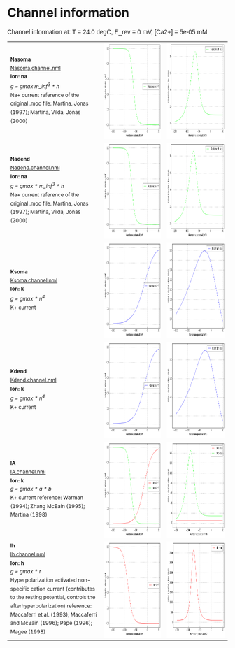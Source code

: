 Channel information
===================
    
<p style="font-family:arial">Channel information at: T = 24.0 degC, E_rev = 0 mV, [Ca2+] = 5e-05 mM</p>

<table>
    <tr>
<td width="200px">
            <sup><b>Nasoma</b><br/>
            <a href="../Nasoma.channel.nml">Nasoma.channel.nml</a><br/>
            <b>Ion: na</b><br/>
            <i>g = gmax m_inf<sup>3</sup> * h </i><br/>
            Na+ current
            reference of the original .mod file: Martina, Jonas (1997); Martina, Vilda, Jonas (2000)
</td>
<td>
<a href="Nasoma.inf.png"><img alt="Nasoma steady state" src="Nasoma.inf.png" height="220"/></a>
</td>
<td>
<a href="Nasoma.tau.png"><img alt="Nasoma time course" src="Nasoma.tau.png" height="220"/></a>
</td>
</tr>
    <tr>
<td width="200px">
            <sup><b>Nadend</b><br/>
            <a href="../Nadend.channel.nml">Nadend.channel.nml</a><br/>
            <b>Ion: na</b><br/>
            <i>g = gmax * m_inf<sup>3</sup> * h </i><br/>
            Na+ current
            reference of the original .mod file: Martina, Jonas (1997); Martina, Vilda, Jonas (2000)
</td>
<td>
<a href="Nadend.inf.png"><img alt="Nadend steady state" src="Nadend.inf.png" height="220"/></a>
</td>
<td>
<a href="Nadend.tau.png"><img alt="Nadend time course" src="Nadend.tau.png" height="220"/></a>
</td>
</tr>
    <tr>
<td width="200px">
            <sup><b>Ksoma</b><br/>
            <a href="../Ksoma.channel.nml">Ksoma.channel.nml</a><br/>
            <b>Ion: k</b><br/>
            <i>g = gmax * n<sup>4</sup> </i><br/>
            K+ current 
</td>
<td>
<a href="Ksoma.inf.png"><img alt="Ksoma steady state" src="Ksoma.inf.png" height="220"/></a>
</td>
<td>
<a href="Ksoma.tau.png"><img alt="Ksoma time course" src="Ksoma.tau.png" height="220"/></a>
</td>
</tr>
    <tr>
<td width="200px">
            <sup><b>Kdend</b><br/>
            <a href="../Kdend.channel.nml">Kdend.channel.nml</a><br/>
            <b>Ion: k</b><br/>
            <i>g = gmax * n<sup>4</sup> </i><br/>
            K+ current 
</td>
<td>
<a href="Kdend.inf.png"><img alt="Kdend steady state" src="Kdend.inf.png" height="220"/></a>
</td>
<td>
<a href="Kdend.tau.png"><img alt="Kdend time course" src="Kdend.tau.png" height="220"/></a>
</td>
</tr>
    <tr>
<td width="200px">
            <sup><b>IA</b><br/>
            <a href="../IA.channel.nml">IA.channel.nml</a><br/>
            <b>Ion: k</b><br/>
            <i>g = gmax * a * b </i><br/>
            K+ current 
            reference: Warman (1994); Zhang McBain (1995); Martina (1998) 

</td>
<td>
<a href="IA.inf.png"><img alt="IA steady state" src="IA.inf.png" height="220"/></a>
</td>
<td>
<a href="IA.tau.png"><img alt="IA time course" src="IA.tau.png" height="220"/></a>
</td>
</tr>
    <tr>
<td width="200px">
            <sup><b>Ih</b><br/>
            <a href="../Ih.channel.nml">Ih.channel.nml</a><br/>
            <b>Ion: h</b><br/>
            <i>g = gmax * r </i><br/>
            Hyperpolarization activated non-specific cation current
            (contributes to the resting potential, controls the afterhyperpolarization)
            reference: Maccaferri et al. (1993); Maccaferri and McBain (1996); Pape (1996); Magee (1998)
            
</td>
<td>
<a href="Ih.inf.png"><img alt="Ih steady state" src="Ih.inf.png" height="220"/></a>
</td>
<td>
<a href="Ih.tau.png"><img alt="Ih time course" src="Ih.tau.png" height="220"/></a>
</td>
</tr>
</table>


